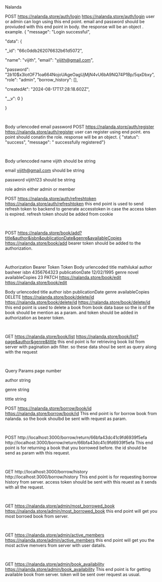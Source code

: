 Nalanda
﻿

POST
https://nalanda.store/auth/login
https://nalanda.store/auth/login
user or admin can logn using this end point. email and password should be proviuded with this end point in body. the response will be an object .
example.
{    "message": "Login successful",   

"data": {       

"_id": "66c0ddb262076632b61d5072",       

"name": "vijith",  "email": "vijith@gmail.com", 

"password": "$2b$10$x3lotOF71oa664NojoUAgeOagUjMjN4vU6bA9NQ74P1Bp/5qxDbxy",        "role": "admin",        "borrow_history": [],       

"createdAt": "2024-08-17T17:28:18.602Z",       

"__v": 0    }

}

﻿

Body
urlencoded
email
password
POST
https://nalanda.store/auth/register
https://nalanda.store/auth/register
user can register using end point. ens point should conatin the role.
response will be an object.
{    "status": "success",    "message": " successfully registered"}

﻿

Body
urlencoded
name
vijith
should be string

email
vijith@gmail.com
should be string

password
vijith123
should be string

role
admin
either admin or member

POST
https://nalanda.store/auth/refreshtoken
https://nalanda.store/auth/refreshtoken
this end point is used to send refresh token to backend to generate accesstoken in case the access token is expired. refresh token should be added from cookie

﻿

POST
https://nalanda.store/book/add?title&author&isbn&publicationDate&genre&availableCopies
https://nalanda.store/book/add
bearer token should be added to the authorization.

﻿

Authorization
Bearer Token
Token
<token>
Body
urlencoded
title
mathilukal
author
basheer
isbn
4356764323
publicationDate
12/02/1995
genre
novel
availableCopies
23
PATCH
https://nalanda.store/book/edit
https://nalanda.store/book/edit
﻿

Body
urlencoded
title
author
isbn
publicationDate
genre
availableCopies
DELETE
https://nalanda.store/book/delete/id
https://nalanda.store/book/delete/id
﻿https://nalanda.store/book/delete/id this end point is used to delete a book from book data base so the is of the book should be mention as a param. and token should be added in authorization as bearer token.

﻿

GET
https://nalanda.store/book/list
https://nalanda.store/book/list?page&author&genre&tittle
this end point is for retrieving book list from server with pagination adn filter. so these data shoul be sent as query along with the request

﻿

Query Params
page
number

author
string

genre
string

tittle
string

POST
https://nalanda.store/borrow/book/id
https://nalanda.store/borrow/book/id
This end point is for borrow book from nalanda. so the book shoulbd be sent with request as param.

﻿

POST
http://localhost:3000/borrow/return/66bfa43dc41c9fd6939f5efa
http://localhost:3000/borrow/return/66bfa43dc41c9fd6939f5efa
This end point is for returning a book that you borrowed before. the id should be send as param with this request.

﻿

GET
http://localhost:3000/borrow/history
http://localhost:3000/borrow/history
This end point is for requesting borrow history from server. access token should be sent with this reuest as it sends with all the request.

﻿

GET
https://nalanda.store/admin/most_borrowed_book
https://nalanda.store/admin/most_borrowed_book
this end point will get you most borroed book from server.

﻿

GET
https://nalanda.store/admin/active_members
https://nalanda.store/admin/active_members
this end point will get you the most active menvers from server with user datails.

﻿

GET
https://nalanda.store/admin/book_availability
https://nalanda.store/admin/book_availability
This end point is for getting available book from server. token will be sent over request as usual.

﻿


